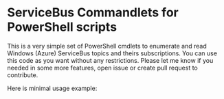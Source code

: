 # ServiceBus Commandlets for PowerShell scripts

This is a very simple set of PowerShell cmdlets to enumerate and read Windows (Azure) ServiceBus topics and theirs subscriptions. 
You can use this code as you want without any restrictions. Please let me know if you needed in some more features, open issue or create pull request to contribute.

Here is minimal usage example:

